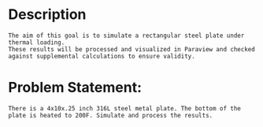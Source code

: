# Description
    The aim of this goal is to simulate a rectangular steel plate under thermal loading.
    These results will be processed and visualized in Paraview and checked against supplemental calculations to ensure validity. 

# Problem Statement:
    There is a 4x10x.25 inch 316L steel metal plate. The bottom of the plate is heated to 200F. Simulate and process the results.

